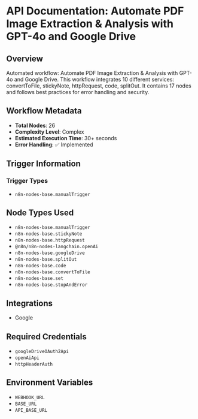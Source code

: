 # API Documentation: Automate PDF Image Extraction & Analysis with GPT-4o and Google Drive

## Overview
Automated workflow: Automate PDF Image Extraction & Analysis with GPT-4o and Google Drive. This workflow integrates 10 different services: convertToFile, stickyNote, httpRequest, code, splitOut. It contains 17 nodes and follows best practices for error handling and security.

## Workflow Metadata
- **Total Nodes**: 26
- **Complexity Level**: Complex
- **Estimated Execution Time**: 30+ seconds
- **Error Handling**: ✅ Implemented

## Trigger Information
### Trigger Types
- `n8n-nodes-base.manualTrigger`

## Node Types Used
- `n8n-nodes-base.manualTrigger`
- `n8n-nodes-base.stickyNote`
- `n8n-nodes-base.httpRequest`
- `@n8n/n8n-nodes-langchain.openAi`
- `n8n-nodes-base.googleDrive`
- `n8n-nodes-base.splitOut`
- `n8n-nodes-base.code`
- `n8n-nodes-base.convertToFile`
- `n8n-nodes-base.set`
- `n8n-nodes-base.stopAndError`

## Integrations
- Google

## Required Credentials
- `googleDriveOAuth2Api`
- `openAiApi`
- `httpHeaderAuth`

## Environment Variables
- `WEBHOOK_URL`
- `BASE_URL`
- `API_BASE_URL`
